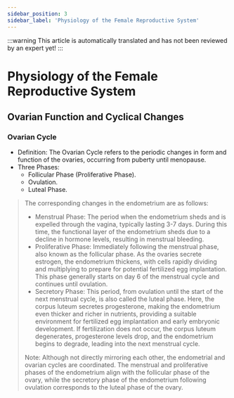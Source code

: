 ```yaml
---
sidebar_position: 3
sidebar_label: 'Physiology of the Female Reproductive System'
---
```


:::warning
This article is automatically translated and has not been reviewed by an expert yet!
:::

# Physiology of the Female Reproductive System

## Ovarian Function and Cyclical Changes

### Ovarian Cycle

- Definition: The Ovarian Cycle refers to the periodic changes in form and function of the ovaries, occurring from puberty until menopause.
- Three Phases:
  - Follicular Phase (Proliferative Phase).
  - Ovulation.
  - Luteal Phase.

> The corresponding changes in the endometrium are as follows:
> - Menstrual Phase: The period when the endometrium sheds and is expelled through the vagina, typically lasting 3-7 days. During this time, the functional layer of the endometrium sheds due to a decline in hormone levels, resulting in menstrual bleeding.
> - Proliferative Phase: Immediately following the menstrual phase, also known as the follicular phase. As the ovaries secrete estrogen, the endometrium thickens, with cells rapidly dividing and multiplying to prepare for potential fertilized egg implantation. This phase generally starts on day 6 of the menstrual cycle and continues until ovulation.
> - Secretory Phase: This period, from ovulation until the start of the next menstrual cycle, is also called the luteal phase. Here, the corpus luteum secretes progesterone, making the endometrium even thicker and richer in nutrients, providing a suitable environment for fertilized egg implantation and early embryonic development. If fertilization does not occur, the corpus luteum degenerates, progesterone levels drop, and the endometrium begins to degrade, leading into the next menstrual cycle.
> 
> Note: Although not directly mirroring each other, the endometrial and ovarian cycles are coordinated. The menstrual and proliferative phases of the endometrium align with the follicular phase of the ovary, while the secretory phase of the endometrium following ovulation corresponds to the luteal phase of the ovary.